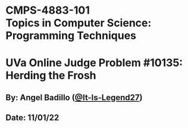 # CMPS-4883-101 <br>Topics in Computer Science: Programming Techniques
# UVa Online Judge Problem #10135: Herding the Frosh
## By: Angel Badillo ([@It-Is-Legend27](https://github.com/It-Is-Legend27/))
## Date: 11/01/22
<br/>

# 